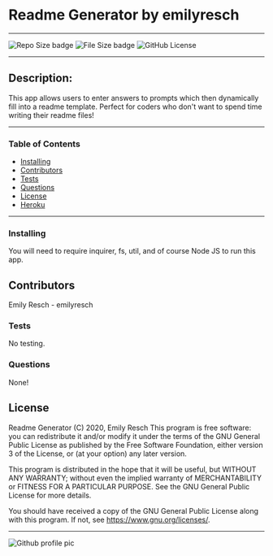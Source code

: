 
# __Readme Generator__ by emilyresch


_________________________

![Repo Size badge](https://img.shields.io/github/repo-size/emilyresch/resch_READMEgenerator_8)
![File Size badge](https://img.shields.io/github/size/emilyresch/resch_READMEgenerator_8)
![GitHub License](https://img.shields.io/github/license/emilyresch/resch_READMEgenerator_8)

_________________________

## Description:
This app allows users to enter answers to prompts which then dynamically fill into a readme template. Perfect for coders who don't want to spend time writing their readme files!

_________________________

### Table of Contents
- [Installing](#installing)
- [Contributors](#contributors)
- [Tests](#tests)
- [Questions](#questions)
- [License](#license)
- [Heroku](#heroku)

_________________________

### Installing
You will need to require inquirer, fs, util, and of course Node JS to run this app.

## Contributors
Emily Resch - emilyresch

### Tests
No testing.

### Questions
None!

## License
Readme Generator (C) 2020, Emily Resch
This program is free software: you can redistribute it and/or modify
it under the terms of the GNU General Public License as published by
the Free Software Foundation, either version 3 of the License, or
(at your option) any later version.

This program is distributed in the hope that it will be useful,
but WITHOUT ANY WARRANTY; without even the implied warranty of
MERCHANTABILITY or FITNESS FOR A PARTICULAR PURPOSE.  See the
GNU General Public License for more details.

You should have received a copy of the GNU General Public License
along with this program.  If not, see <https://www.gnu.org/licenses/>.



_____________________

![Github profile pic](https://avatars2.githubusercontent.com/emilyresch)